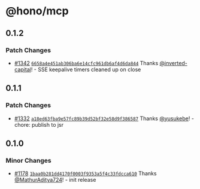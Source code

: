 # @hono/mcp

## 0.1.2

### Patch Changes

- [#1342](https://github.com/honojs/middleware/pull/1342) [`6658a4e451ab306ba6e14cfc961db6af4d6da844`](https://github.com/honojs/middleware/commit/6658a4e451ab306ba6e14cfc961db6af4d6da844) Thanks [@inverted-capital](https://github.com/inverted-capital)! - SSE keepalive timers cleaned up on close

## 0.1.1

### Patch Changes

- [#1332](https://github.com/honojs/middleware/pull/1332) [`a18ed63fba9e57fc89b39d52bf32e58d9f386587`](https://github.com/honojs/middleware/commit/a18ed63fba9e57fc89b39d52bf32e58d9f386587) Thanks [@yusukebe](https://github.com/yusukebe)! - chore: publish to jsr

## 0.1.0

### Minor Changes

- [#1178](https://github.com/honojs/middleware/pull/1178) [`1baa0b281dd4170f0003f9353a5f4c33fdcca610`](https://github.com/honojs/middleware/commit/1baa0b281dd4170f0003f9353a5f4c33fdcca610) Thanks [@MathurAditya724](https://github.com/MathurAditya724)! - init release
